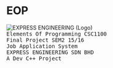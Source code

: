 # EOP
![EXPRESS ENGINEERING (Logo)](https://github.com/zamzameir/EOP/blob/master/Job_Application.ico)<br>
<tt>Elements Of Programming CSC1100</tt><br>
<tt>Final Project SEM2 15/16</tt><br>
<tt>Job Application System</tt><br>
<tt>EXPRESS ENGINEERING SDN BHD</tt><br>
<tt>A Dev C++ Project</tt>